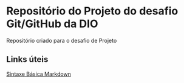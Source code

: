 # Repositório do Projeto do desafio Git/GitHub da DIO
Repositório criado para o desafio de Projeto

## Links úteis

[Sintaxe Básica Markdown](https://www.markdownguide.org/basic-syntax/)
